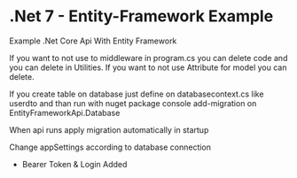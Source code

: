 # .Net 7 - Entity-Framework Example
Example .Net Core Api With Entity Framework

If you want to not use to middleware in program.cs you can delete code and you can delete in Utilities.
If you want to not use Attribute for model you can delete.

If you create table on database just define on databasecontext.cs like userdto and than run with nuget package console add-migration <migration-name> on  EntityFrameworkApi.Database  

When api runs apply migration automatically in startup

Change appSettings according to database connection 

- Bearer Token & Login Added
